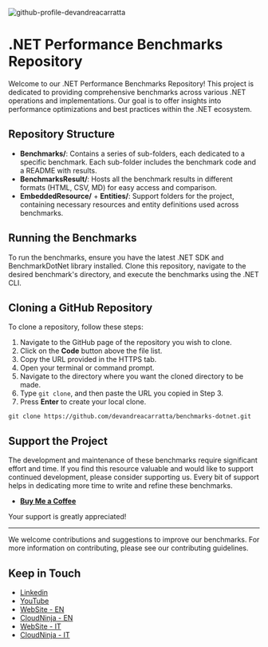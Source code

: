 ![github-profile-devandreacarratta](https://github.com/devandreacarratta/benchmarks-dotnet/assets/46504271/867c8763-7cbf-4bb4-b953-c44f75c64c22)

# .NET Performance Benchmarks Repository

Welcome to our .NET Performance Benchmarks Repository! This project is dedicated to providing comprehensive benchmarks across various .NET operations and implementations. Our goal is to offer insights into performance optimizations and best practices within the .NET ecosystem.

## Repository Structure

- **Benchmarks/**: Contains a series of sub-folders, each dedicated to a specific benchmark. Each sub-folder includes the benchmark code and a README with results.
- **BenchmarksResult/**: Hosts all the benchmark results in different formats (HTML, CSV, MD) for easy access and comparison.
- **EmbeddedResource/** + **Entities/**: Support folders for the project, containing necessary resources and entity definitions used across benchmarks.

## Running the Benchmarks

To run the benchmarks, ensure you have the latest .NET SDK and BenchmarkDotNet library installed. Clone this repository, navigate to the desired benchmark's directory, and execute the benchmarks using the .NET CLI.

## Cloning a GitHub Repository

To clone a repository, follow these steps:

1. Navigate to the GitHub page of the repository you wish to clone.
2. Click on the **Code** button above the file list.
3. Copy the URL provided in the HTTPS tab.
4. Open your terminal or command prompt.
5. Navigate to the directory where you want the cloned directory to be made.
6. Type `git clone`, and then paste the URL you copied in Step 3.
7. Press **Enter** to create your local clone.

```shell
git clone https://github.com/devandreacarratta/benchmarks-dotnet.git
```

## Support the Project

The development and maintenance of these benchmarks require significant effort and time. If you find this resource valuable and would like to support continued development, please consider supporting us. Every bit of support helps in dedicating more time to write and refine these benchmarks.

- **[Buy Me a Coffee](https://links.devandreacarratta.it/buymeacoffee)**

Your support is greatly appreciated!

---

We welcome contributions and suggestions to improve our benchmarks. For more information on contributing, please see our contributing guidelines.


## Keep in Touch

- [Linkedin](https://links.devandreacarratta.it/linkedin)
- [YouTube](https://links.devandreacarratta.it/youtube)
- [WebSite - EN](https://devandreacarratta.it/en/andrea-carratta-developer-english/?utm_source=github&utm_medium=readme&utm_campaign=benchmarks-dotnet&utm_content=home-en)
- [CloudNinja - EN](https://cloudninja.it/en/?utm_source=github&utm_medium=readme&utm_campaign=benchmarks-dotnet&utm_content=home-en)
- [WebSite - IT](https://devandreacarratta.it/?utm_source=github&utm_medium=readme&utm_campaign=benchmarks-dotnet&utm_content=home)
- [CloudNinja - IT](https://cloudninja.it/?utm_source=github&utm_medium=readme&utm_campaign=benchmarks-dotnet&utm_content=home)
